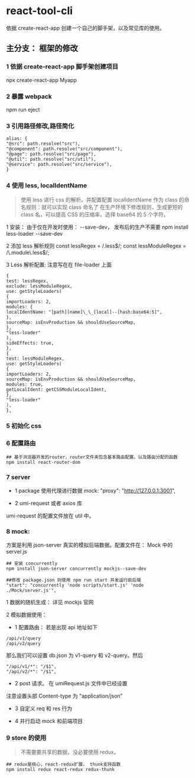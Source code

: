# react-tool-cli

依据 create-react-app 创建一个自己的脚手架，以及常见库的使用。

## 主分支： 框架的修改

### 1 依据 create-react-app 脚手架创建项目

npx create-react-app Myapp

### 2 暴露 webpack

npm run eject

### 3 引用路径修改,路径简化

```
alias: {
"@src": path.resolve("src"),
"@component": path.resolve("src/component"),
"@page": path.resolve("src/page"),
"@util": path.resolve("src/util"),
"@service": path.resolve("src/service"),
}
```

### 4 使用 less, localIdentName

> 使用 less 进行 css 的解析。并配置配置 localIdentName 作为 class 的命名规则：就可以实现 class 命名了 在生产环境下修改规则，生成更短的 class 名，可以提高 CSS 的压缩率。选择 base64 的 5 个字符。

1 安装： 由于仅在开发时使用： --save-dev， 发布后的生产不需要
npm install less-loader --save-dev

2 添加 less 解析规则
const lessRegex = /\.less$/;
const lessModuleRegex = /\.module\.less$/;

3 Less 解析配置: 注意写在在 file-loader 上面

```
{
test: lessRegex,
exclude: lessModuleRegex,
use: getStyleLoaders(
{
importLoaders: 2,
modules: {
localIdentName: "[path][name]\_\_[local]--[hash:base64:5]",
},
sourceMap: isEnvProduction && shouldUseSourceMap,
},
"less-loader"
),
sideEffects: true,
},
{
test: lessModuleRegex,
use: getStyleLoaders(
{
importLoaders: 2,
sourceMap: isEnvProduction && shouldUseSourceMap,
modules: true,
getLocalIdent: getCSSModuleLocalIdent,
},
"less-loader"
),
},
```

### 5 初始化 css

### 6 配置路由

```
## 基于浏览器开发的router，router文件夹包含基本路由配置。以及路由分配的函数
npm install react-router-dom
```

### 7 server

- 1 package 使用代理进行数据 mock: "proxy": "http://127.0.0.1:3001",

- 2 umi-request 或者 axios 库

umi-request 的配置文件放在 util 中。

### 8 mock:

方案是利用 json-server 真实的模拟后端数据。配置文件在： Mock 中的 server.js

```
## 安装 concurrently
npm install json-server concurrently mockjs--save-dev

##修改 package.json 则使用 npm run start 并发运行前后端
"start": "concurrently 'node scripts/start.js' 'node ./Mock/server.js'",
```

1 数据的随机生成： 详见 mockjs 官网

2 模拟数据使用：

- 1 配置路由： 若是出现 api 地址如下

```
/api/v1/query
/api/v2/query
```

那么我们可以设置 db.json 为 v1-query 和 v2-query。然后

```
"/api/v1/*": "/$1",
"/api/v2/*": "/$1",
```

- 2 post 请求。 在 umiRequest.js 文件中已经设置

注意设置头部 Content-type 为 “application/json”

- 3 自定义 req 和 res 行为

- 4 并行启动 mock 和前端项目

### 9 store 的使用

> 不需要要共享的数据，没必要使用 redux。

```
## redux是核心，react-redux扩展， thunk支持函数
npm install redux react-redux redux-thunk
```
